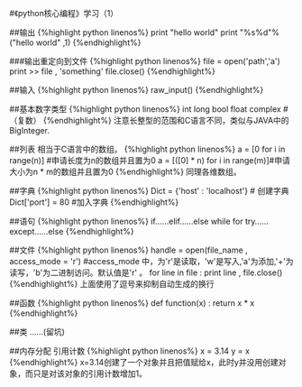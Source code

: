 ﻿---
layout: post
category : 学习
tags : [python]
---
#《python核心编程》学习（1）

##输出
{%highlight python linenos%}
print "hello world"
print "%s%d"%("hello world" ,1)
{%endhighlight%}

###输出重定向到文件
{%highlight python linenos%}
file = open('path','a')
print >> file , 'something'
file.close()
{%endhighlight%}

##输入
{%highlight python linenos%}
raw_input()
{%endhighlight%}

##基本数字类型
{%highlight python linenos%}
int 
long 
bool
float
complex #（复数）
{%endhighlight%}
注意长整型的范围和C语言不同，类似与JAVA中的BigInteger.

##列表
相当于C语言中的数组。
{%highlight python linenos%}
a = [0 for i in range(n)] #申请长度为n的数组并且置为0
a = [([0] * n) for i in range(m)]#申请大小为n * m的数组并且置为0
{%endhighlight%}
同理各维数组。

##字典
{%highlight python linenos%}
Dict = {'host' : 'localhost'} # 创建字典
Dict['port'] = 80 #加入字典
{%endhighlight%}

##语句
{%highlight python linenos%}
if……elif……else
while
for
try……except……else
{%endhighlight%}

##文件
{%highlight python linenos%}
handle = open(file_name , access_mode = 'r')
#access_mode 中，为'r'是读取，'w'是写入,'a'为添加,'+'为读写，'b'为二进制访问。默认值是'r' 。
for line in file :
	print line ,
file.close()
{%endhighlight%}
上面使用了逗号来抑制自动生成的换行

##函数
{%highlight python linenos%}
def function(x) :
	return x * x 
{%endhighlight%}
	
##类
……(留坑)

##内存分配
引用计数
{%highlight python linenos%}
x = 3.14
y = x 
{%endhighlight%}
x=3.14创建了一个对象并且把值赋给x，此时y并没用创建对象，而只是对该对象的引用计数增加1。